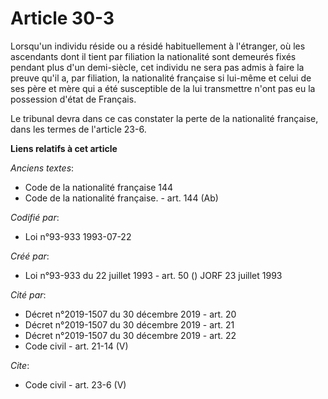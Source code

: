 # Article 30-3

Lorsqu'un individu réside ou a résidé habituellement à l'étranger, où les ascendants dont il tient par filiation la
nationalité sont demeurés fixés pendant plus d'un demi-siècle, cet individu ne sera pas admis à faire la preuve qu'il a, par
filiation, la nationalité française si lui-même et celui de ses père et mère qui a été susceptible de la lui transmettre
n'ont pas eu la possession d'état de Français. 

Le tribunal devra dans ce cas constater la perte de la nationalité française, dans les termes de l'article 23-6.

**Liens relatifs à cet article**

_Anciens textes_:

  - Code de la nationalité française 144
  - Code de la nationalité française. - art. 144 (Ab)

_Codifié par_:

  - Loi n°93-933 1993-07-22

_Créé par_:

  - Loi n°93-933 du 22 juillet 1993 - art. 50 () JORF 23 juillet 1993

_Cité par_:

  - Décret n°2019-1507 du 30 décembre 2019 - art. 20
  - Décret n°2019-1507 du 30 décembre 2019 - art. 21
  - Décret n°2019-1507 du 30 décembre 2019 - art. 22
  - Code civil - art. 21-14 (V)

_Cite_:

  - Code civil - art. 23-6 (V)
